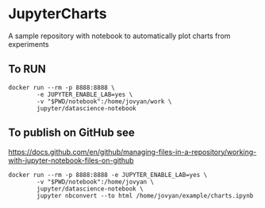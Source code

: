 # JupyterCharts

A sample repository with notebook to automatically plot charts from experiments


## To RUN

```
docker run --rm -p 8888:8888 \
        -e JUPYTER_ENABLE_LAB=yes \
        -v "$PWD/notebook":/home/jovyan/work \
        jupyter/datascience-notebook
```


## To publish on GitHub see

https://docs.github.com/en/github/managing-files-in-a-repository/working-with-jupyter-notebook-files-on-github



```
docker run --rm -p 8888:8888 -e JUPYTER_ENABLE_LAB=yes \
        -v "$PWD/notebook":/home/jovyan \
        jupyter/datascience-notebook \
        jupyter nbconvert --to html /home/jovyan/example/charts.ipynb
```
